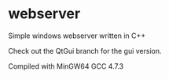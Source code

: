 # webserver
Simple windows webserver written in C++

Check out the QtGui branch for the gui version.

Compiled with MinGW64 GCC 4.7.3

